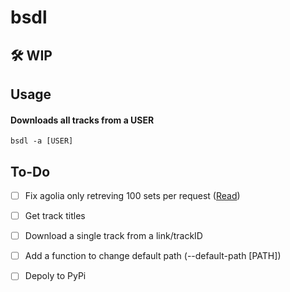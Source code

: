 # bsdl
## 🛠️ WIP


## Usage

#### Downloads all tracks from a USER
```
bsdl -a [USER]
```

## To-Do

- [ ] Fix agolia only retreving 100 sets per request ([Read](https://www.algolia.com/doc/guides/managing-results/refine-results/faceting/))
- [ ] Get track titles
- [ ] Download a single track from a link/trackID
- [ ] Add a function to change default path (--default-path [PATH])
- [ ] Depoly to PyPi

